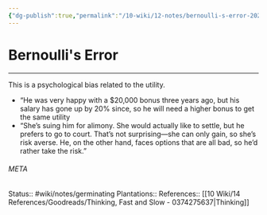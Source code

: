 ```yaml
---
{"dg-publish":true,"permalink":"/10-wiki/12-notes/bernoulli-s-error-20230214092722/"}
---
```


# Bernoulli's Error
---
This is a psychological bias related to the utility.

- “He was very happy with a $20,000 bonus three years ago, but his salary has gone up by 20% since, so he will need a higher bonus to get the same utility
- “She’s suing him for alimony. She would actually like to settle, but he prefers to go to court. That’s not surprising—she can only gain, so she’s risk averse. He, on the other hand, faces options that are all bad, so he’d rather take the risk.”



###### META
Status:: #wiki/notes/germinating 
Plantations:: 
References:: [[10 Wiki/14 References/Goodreads/Thinking, Fast and Slow - 0374275637\|Thinking]]
